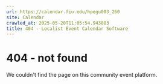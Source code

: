 ```yaml
---
url: https://calendar.fiu.edu/hpegu003_260
site: Calendar
crawled_at: 2025-05-20T11:05:54.943083
title: 404 - Localist Event Calendar Software
---
```


# 404 - not found
We couldn't find the page on this community event platform.
